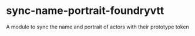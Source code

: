 # sync-name-portrait-foundryvtt
A module to sync the name and portrait of actors with their prototype token
